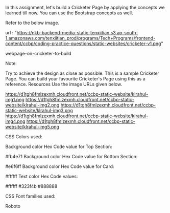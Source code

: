 In this assignment, let's build a Cricketer Page by applying the concepts we learned till now. You can use the Bootstrap concepts as well.

Refer to the below image.

url : "https://nkb-backend-media-static-tenxiitian.s3.ap-south-1.amazonaws.com/tenxiitian_prod/programs/Tech+Programs/frontend-content/ccbp/coding-practice-questions/static-websites/cricketer-v1.png"

webpage-on-cricketer-to-build



Note:

Try to achieve the design as close as possible.
This is a sample Cricketer Page. You can build your favourite Cricketer's Page using this as a reference.
Resources
Use the image URLs given below.

https://d1tgh8fmlzexmh.cloudfront.net/ccbp-static-website/klrahul-img1.png
https://d1tgh8fmlzexmh.cloudfront.net/ccbp-static-website/klrahul-img2.png
https://d1tgh8fmlzexmh.cloudfront.net/ccbp-static-website/klrahul-img3.png
https://d1tgh8fmlzexmh.cloudfront.net/ccbp-static-website/klrahul-img4.png
https://d1tgh8fmlzexmh.cloudfront.net/ccbp-static-website/klrahul-img5.png


CSS Colors used:

Background color Hex Code value for Top Section:

#fb4e71
Background color Hex Code value for Bottom Section:

#e6f6ff
Background color Hex Code value for Card:

#ffffff
Text color Hex Code values:

#ffffff
#323f4b
#888888


CSS Font families used:

Roboto